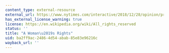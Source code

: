 ```yaml
---
content_type: external-resource
external_url: https://www.nytimes.com/interactive/2018/12/28/opinion/pregnancy-women-pro-life-abortion.html
has_external_license_warning: true
license: https://en.wikipedia.org/wiki/All_rights_reserved
status: ''
title: "A Woman\u2019s Rights"
uid: ba2ff9ac-2486-4d54-abab-85e83e96216c
wayback_url: ''
---
```

